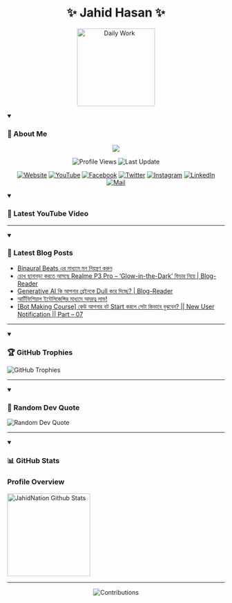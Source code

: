 <h1 align="center">✨ Jahid Hasan ✨</h1>
<p align="center">
  <img alt="Daily Work" height="180px" src="https://i.imgur.com/uhZdH9C.gif" />
</p>
<details open>
 <summary><h3>🌟 About Me</h3></summary>
<p align="center">
  <img src="https://readme-typing-svg.demolab.com/?lines=Learning+is+a+lifelong+journey.;Mistakes+are+the+seeds+of+growth.;Dream+big,+achieve+bigger!;&font=Fira%20Code&center=true&width=500&height=50&color=00FF7F&vCenter=true&pause=1000&size=24" />
</p>

<p align="center">
  <img alt="Profile Views" title="Profile Views" src="https://komarev.com/ghpvc/?username=jahidnation&style=flat-square&color=brightgreen"/>
  <img alt="Last Update" title="Last Update" src="https://img.shields.io/github/last-commit/jahidnation/jahidnation?logo=github&label=LAST+UPDATE&color=blueviolet&style=flat-square"/>
</p>

<p align="center">
  <a href="https://jahid.eu.org">
    <img alt="Website" title="Website" src="https://img.shields.io/badge/Website-000000?logo=Google-Chrome&logoColor=white&style=for-the-badge"/></a>
  <a href="https://youtube.com/@jahidnation">
    <img alt="YouTube" title="YouTube Channel" src="https://img.shields.io/badge/YouTube-FF0000?logo=YouTube&logoColor=white&style=for-the-badge"/></a>
  <a href="https://facebook.com/jahidnation">
    <img alt="Facebook" title="Facebook Page" src="https://img.shields.io/badge/Facebook-4267B2?logo=Facebook&logoColor=white&style=for-the-badge"/></a>
  <a href="https://twitter.com/jahidnation">
    <img alt="Twitter" title="Twitter Profile" src="https://img.shields.io/badge/X-000000?logo=x&logoColor=white&style=for-the-badge"/></a>
  <a href="https://instagram.com/jahidnation">
    <img alt="Instagram" title="Instagram Profile" src="https://img.shields.io/badge/Instagram-E4405F?logo=Instagram&logoColor=white&style=for-the-badge"/></a>
  <a href="https://linkedin.com/in/jahidnation">
    <img alt="LinkedIn" title="LinkedIn Profile" src="https://img.shields.io/badge/LinkedIn-0A66C2?logo=LinkedIn&logoColor=white&style=for-the-badge"/></a>
  <a href="https://mail.google.com/?hl=en&tf=cm&fs=1&to=mail@jahid.eu.org">
    <img alt="Mail" title="Mail Me" src="https://img.shields.io/badge/Email-D14836?logo=Gmail&logoColor=white&style=for-the-badge"/></a>
</p>

</details>

<details open>
 <summary><h3>🎥 Latest YouTube Video</h3></summary>

<!-- BEGIN VID -->

<!-- END VID -->

---

</details>

<details open>
 <summary><h3>📝 Latest Blog Posts</h3></summary>

<!-- BLOG-POST-LIST:START -->
- [Binaural Beats এর মাধ্যমে মন নিয়ন্ত্রণ করুন](https://dev-blog-reader.pantheonsite.io/2025/02/14/binaural-beats-%e0%a6%8f%e0%a6%b0-%e0%a6%ae%e0%a6%be%e0%a6%a7%e0%a7%8d%e0%a6%af%e0%a6%ae%e0%a7%87-%e0%a6%ae%e0%a6%a8-%e0%a6%a8%e0%a6%bf%e0%a6%af%e0%a6%bc%e0%a6%a8%e0%a7%8d%e0%a6%a4%e0%a7%8d%e0%a6%b0/)
- [চোখ ছানাবড়া করতে আসছে Realme P3 Pro – ‘Glow-in-the-Dark’ ফিচার নিয়ে | Blog-Reader](https://dev-blog-reader.pantheonsite.io/2025/02/13/%e0%a6%9a%e0%a7%8b%e0%a6%96-%e0%a6%9b%e0%a6%be%e0%a6%a8%e0%a6%be%e0%a6%ac%e0%a6%a1%e0%a6%bc%e0%a6%be-%e0%a6%95%e0%a6%b0%e0%a6%a4%e0%a7%87-%e0%a6%86%e0%a6%b8%e0%a6%9b%e0%a7%87-realme-p3-pro/)
- [Generative AI কি আপনার ব্রেইনকে Dull করে দিচ্ছে? | Blog-Reader](https://dev-blog-reader.pantheonsite.io/2025/02/13/generative-ai-%e0%a6%95%e0%a6%bf-%e0%a6%86%e0%a6%aa%e0%a6%a8%e0%a6%be%e0%a6%b0-%e0%a6%ac%e0%a7%8d%e0%a6%b0%e0%a7%87%e0%a6%87%e0%a6%a8%e0%a6%95%e0%a7%87-dull-%e0%a6%95%e0%a6%b0%e0%a7%87-%e0%a6%a6/)
- [আর্টিফিশিয়াল ইন্টেলিজেন্সির মাধ্যমে অমরত্ব লাভ!](https://dev-blog-reader.pantheonsite.io/2025/02/13/%e0%a6%86%e0%a6%b0%e0%a7%8d%e0%a6%9f%e0%a6%bf%e0%a6%ab%e0%a6%bf%e0%a6%b6%e0%a6%bf%e0%a6%af%e0%a6%bc%e0%a6%be%e0%a6%b2-%e0%a6%87%e0%a6%a8%e0%a7%8d%e0%a6%9f%e0%a7%87%e0%a6%b2%e0%a6%bf%e0%a6%9c%e0%a7%87/)
- [[Bot Making Course] কেউ আপনার বট Start করলে সেটা কিভাবে বুঝবেন? || New User Notification || Part – 07](https://dev-blog-reader.pantheonsite.io/2025/02/13/bot-making-course-%e0%a6%95%e0%a7%87%e0%a6%89-%e0%a6%86%e0%a6%aa%e0%a6%a8%e0%a6%be%e0%a6%b0-%e0%a6%ac%e0%a6%9f-start-%e0%a6%95%e0%a6%b0%e0%a6%b2%e0%a7%87-%e0%a6%b8%e0%a7%87%e0%a6%9f%e0%a6%be/)
<!-- BLOG-POST-LIST:END -->

---

</details>

<details open>
 <summary><h3>🏆 GitHub Trophies</h3></summary>

<img alt="GitHub Trophies" title="GitHub Trophies" src="https://github-profile-trophy.vercel.app/?username=jahidnation&column=8&theme=gruvbox&no-frame=true"/>

---

</details>

<details open>
 <summary><h3>💬 Random Dev Quote</h3></summary>

<img alt="Random Dev Quote" title="Random Dev Quote" src="https://quotes-github-readme.vercel.app/api?type=horizontal&theme=radical"/>

---

</details>

<details open> 
  <summary><h3>📊 GitHub Stats</h3></summary>

  <h3>Profile Overview</h3>
  <p>
  <img alt="JahidNation Github Stats" src="https://denvercoder1-github-readme-stats.vercel.app/api/?username=jahidnation&show_icons=true&include_all_commits=true&count_private=true&theme=react&hide_border=true&bg_color=1F222E&title_color=F85D7F&icon_color=F8D866" height="192px"/>
  </p>

---

<p align="center">
<img alt="Contributions" title="Contributions" src="https://github.com/jahidnation/jahidnation/blob/contributions/snake.svg"/>
</p>
